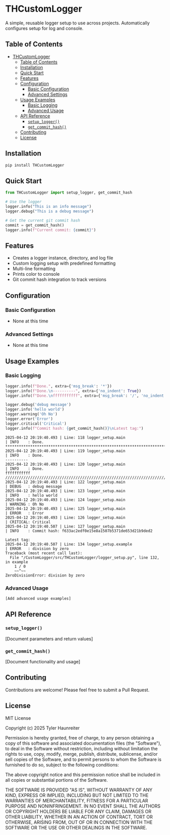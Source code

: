 # THCustomLogger

A simple, reusable logger setup to use across projects. Automatically configures
setup for log and console. 

## Table of Contents
<!-- TOC -->
* [THCustomLogger](#thcustomlogger)
  * [Table of Contents](#table-of-contents)
  * [Installation](#installation)
  * [Quick Start](#quick-start)
  * [Features](#features)
  * [Configuration](#configuration)
    * [Basic Configuration](#basic-configuration)
    * [Advanced Settings](#advanced-settings)
  * [Usage Examples](#usage-examples)
    * [Basic Logging](#basic-logging)
    * [Advanced Usage](#advanced-usage)
  * [API Reference](#api-reference)
    * [`setup_logger()`](#setup_logger)
    * [`get_commit_hash()`](#get_commit_hash)
  * [Contributing](#contributing)
  * [License](#license)
<!-- TOC -->

## Installation

```bash
pip install THCustomLogger
```

## Quick Start

```python
from THCustomLogger import setup_logger, get_commit_hash

# Use the logger
logger.info("This is an info message")
logger.debug("This is a debug message")

# Get the current git commit hash
commit = get_commit_hash()
logger.info(f"Current commit: {commit}")
```

## Features

- Creates a logger instance, directory, and log file
- Custom logging setup with predefined formatting
- Multi-line formatting
- Prints color to console
- Git commit hash integration to track versions

## Configuration

### Basic Configuration
- None at this time

### Advanced Settings
- None at this time

## Usage Examples

### Basic Logging
```python
logger.info(f"Done.", extra={'msg_break': '*'})
logger.info(f"Done.\n----------", extra={'no_indent': True})
logger.info(f"Done.\nfffffffffff", extra={'msg_break': '/', 'no_indent': True})

logger.debug('debug message')
logger.info('hello world')
logger.warning('Oh No')
logger.error('Error')
logger.critical('Critical')
logger.info(f"Commit hash: {get_commit_hash()}\nLatest tag:")
```
```output
2025-04-12 20:19:40.493 | Line: 118 logger_setup.main                 | INFO    : Done.
**********************************************************************************
2025-04-12 20:19:40.493 | Line: 119 logger_setup.main                 | INFO    : Done.
----------
2025-04-12 20:19:40.493 | Line: 120 logger_setup.main                 | INFO    : Done.
fffffffffff
//////////////////////////////////////////////////////////////////////////////////
2025-04-12 20:19:40.493 | Line: 122 logger_setup.main                 | DEBUG   : debug message
2025-04-12 20:19:40.493 | Line: 123 logger_setup.main                 | INFO    : hello world
2025-04-12 20:19:40.493 | Line: 124 logger_setup.main                 | WARNING : Oh No
2025-04-12 20:19:40.493 | Line: 125 logger_setup.main                 | ERROR   : Error
2025-04-12 20:19:40.493 | Line: 126 logger_setup.main                 | CRITICAL: Critical
2025-04-12 20:19:40.507 | Line: 127 logger_setup.main                 | INFO    : Commit hash: f633ac2edf0e15e8a1507b5371de653d21b9ded2
                                                                                  Latest tag:
2025-04-12 20:19:40.507 | Line: 134 logger_setup.example              | ERROR   : division by zero
Traceback (most recent call last):
  File "/CustomLogger/src/THCustomLogger/logger_setup.py", line 132, in example
    1 / 0
    ~~^~~
ZeroDivisionError: division by zero
```


### Advanced Usage
```python
[Add advanced usage examples]
```

## API Reference

### `setup_logger()`
[Document parameters and return values]

### `get_commit_hash()`
[Document functionality and usage]

## Contributing

Contributions are welcome! Please feel free to submit a Pull Request.

## License

MIT License

Copyright (c) 2025 Tyler Haunreiter

Permission is hereby granted, free of charge, to any person obtaining a copy
of this software and associated documentation files (the "Software"), to deal
in the Software without restriction, including without limitation the rights
to use, copy, modify, merge, publish, distribute, sublicense, and/or sell
copies of the Software, and to permit persons to whom the Software is
furnished to do so, subject to the following conditions:

The above copyright notice and this permission notice shall be included in all
copies or substantial portions of the Software.

THE SOFTWARE IS PROVIDED "AS IS", WITHOUT WARRANTY OF ANY KIND, EXPRESS OR
IMPLIED, INCLUDING BUT NOT LIMITED TO THE WARRANTIES OF MERCHANTABILITY,
FITNESS FOR A PARTICULAR PURPOSE AND NONINFRINGEMENT. IN NO EVENT SHALL THE
AUTHORS OR COPYRIGHT HOLDERS BE LIABLE FOR ANY CLAIM, DAMAGES OR OTHER
LIABILITY, WHETHER IN AN ACTION OF CONTRACT, TORT OR OTHERWISE, ARISING FROM,
OUT OF OR IN CONNECTION WITH THE SOFTWARE OR THE USE OR OTHER DEALINGS IN THE
SOFTWARE.